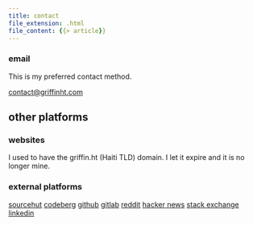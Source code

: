 ```yaml
---
title: contact
file_extension: .html
file_content: {{> article}}
---
```


### email

This is my preferred contact method.

[contact@griffinht.com](mailto:Contact@griffinht.com)

## other platforms

### websites
I used to have the griffin.ht (Haiti TLD) domain. I let it expire and it is no longer mine.

### external platforms
[sourcehut](https://sr.ht/~griffinht/)
[codeberg](https://codeberg.org/griffinht)
[github](https://github.com/griffinht)
[gitlab](https://gitlab.com/griffinht)
[reddit](https://reddit.com/u/griffinht)
[hacker news](https://news.ycombinator.com/user?id=griffinht)
[stack exchange](https://stackexchange.com/users/16572500/griffinht)
[linkedin](https://www.linkedin.com/in/griffinht)

